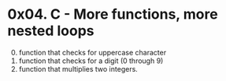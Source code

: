 # 0x04. C - More functions, more nested loops
0.  function that checks for uppercase character
1. function that checks for a digit (0 through 9)
2. function that multiplies two integers.
